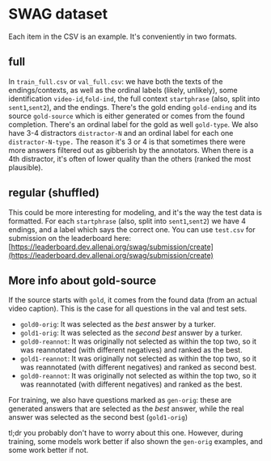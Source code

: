 # SWAG dataset
Each item in the CSV is an example. It's conveniently in two formats. 


## full
In `train_full.csv` or `val_full.csv`: we have both the texts of the endings/contexts, as well as the ordinal labels (likely, unlikely), some identification `video-id`,`fold-ind`, the full context `startphrase` (also, split into `sent1`,`sent2`), and the endings. There's the gold ending `gold-ending` and its source `gold-source` which is either generated or comes from the found completion. There's an ordinal label for the gold as well `gold-type`. We also have 3-4 distractors `distractor-N` and an ordinal label for each one `distractor-N-type.` The reason it's 3 or 4 is that sometimes there were more answers filtered out as gibberish by the annotators. When there is a 4th distractor, it's often of lower quality than the others (ranked the most plausible).


## regular (shuffled)

This could be more interesting for modeling, and it's the way the test data is formatted. For each `startphrase` (also, split into `sent1`,`sent2`) we have 4 endings, and a label which says the correct one. You can use `test.csv` for submission on the leaderboard here: [https://leaderboard.dev.allenai.org/swag/submission/create](https://leaderboard.dev.allenai.org/swag/submission/create)



## More info about gold-source
If the source starts with `gold`, it comes from the found data (from an actual video caption). This is the case for all questions in the val and test sets.
* `gold0-orig`: It was selected as the *best* answer by a turker.
* `gold1-orig`: It was selected as the *second best* answer by a turker.
* `gold0-reannot`: It was originally not selected as within the top two, so it was reannotated (with different negatives) and ranked as the best.
* `gold1-reannot`: It was originally not selected as within the top two, so it was reannotated (with different negatives) and ranked as second best.
* `gold0-reannot`: It was originally not selected as within the top two, so it was reannotated (with different negatives) and ranked as the best.

For training, we also have questions marked as `gen-orig`: these are generated answers that are selected as the *best* answer, while the real answer was selected as the second best (`gold1-orig`)

tl;dr you probably don't have to worry about this one. However, during training, some models work better if also shown the `gen-orig` examples, and some work better if not.